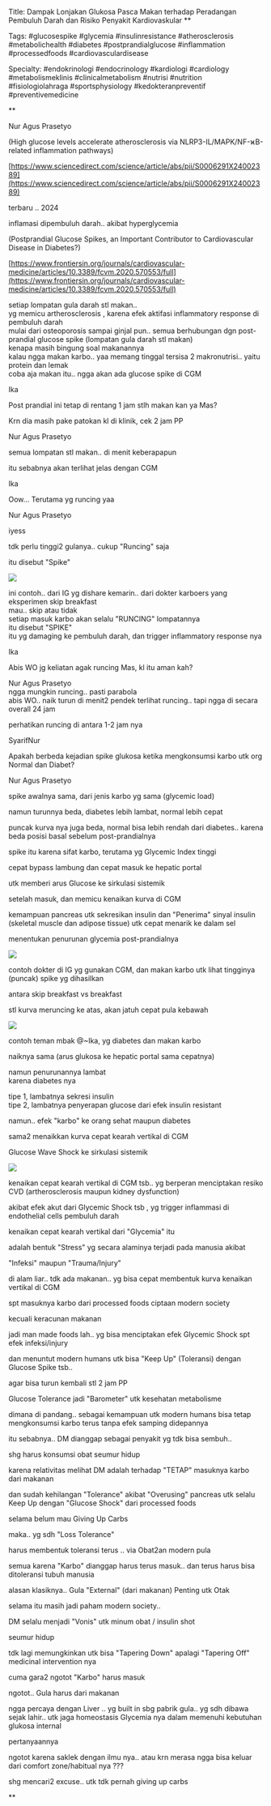 Title: Dampak Lonjakan Glukosa Pasca Makan terhadap Peradangan Pembuluh Darah dan Risiko Penyakit Kardiovaskular
**



Tags: #glucosespike #glycemia #insulinresistance #atherosclerosis #metabolichealth #diabetes #postprandialglucose #inflammation #processedfoods #cardiovasculardisease

Specialty: #endokrinologi #endocrinology #kardiologi #cardiology #metabolismeklinis #clinicalmetabolism #nutrisi #nutrition #fisiologiolahraga #sportsphysiology #kedokteranpreventif #preventivemedicine

  
**


Nur Agus Prasetyo

(High glucose levels accelerate atherosclerosis via NLRP3-IL/MAPK/NF-ϰB-related inflammation pathways)

[https://www.sciencedirect.com/science/article/abs/pii/S0006291X24002389](https://www.sciencedirect.com/science/article/abs/pii/S0006291X24002389)

terbaru .. 2024

inflamasi dipembuluh darah.. akibat hyperglycemia

(Postprandial Glucose Spikes, an Important Contributor to Cardiovascular Disease in Diabetes?)

[https://www.frontiersin.org/journals/cardiovascular-medicine/articles/10.3389/fcvm.2020.570553/full](https://www.frontiersin.org/journals/cardiovascular-medicine/articles/10.3389/fcvm.2020.570553/full)

setiap lompatan gula darah stl makan..  
yg memicu artherosclerosis , karena efek aktifasi inflammatory response di pembuluh darah  
mulai dari osteoporosis sampai ginjal pun.. semua berhubungan dgn post-prandial glucose spike (lompatan gula darah stl makan)  
kenapa masih bingung soal makanannya  
kalau ngga makan karbo.. yaa memang tinggal tersisa 2 makronutrisi.. yaitu protein dan lemak  
coba aja makan itu.. ngga akan ada glucose spike di CGM

  

Ika

Post prandial ini tetap di rentang 1 jam stlh makan kan ya Mas? 

Krn dia masih pake patokan kl di klinik, cek 2 jam PP

  

Nur Agus Prasetyo

semua lompatan stl makan.. di menit keberapapun

itu sebabnya akan terlihat jelas dengan CGM

  

Ika

Oow... Terutama yg runcing yaa

  

Nur Agus Prasetyo

iyess

tdk perlu tinggi2 gulanya.. cukup "Runcing" saja

itu disebut "Spike"

![](https://lh7-rt.googleusercontent.com/docsz/AD_4nXfwE4cxPJfsvkbl5J5ZROVPXt5_V_JJV7OZ7ZLOb5Zp3xRbL1k-VrGg9m3pAk8dNMiQcpsDLxSIGKmTPkIs23Mab4WnWhudEyPN17yujgTUjNm1O8mqAwjyUbnyZrU8cuXYjAksbw?key=OhM1zQh0TlEIGQyPKUljsA)

ini contoh.. dari IG yg dishare kemarin.. dari dokter karboers yang eksperimen skip breakfast  
mau.. skip atau tidak  
setiap masuk karbo akan selalu "RUNCING" lompatannya  
itu disebut "SPIKE"  
itu yg damaging ke pembuluh darah, dan trigger inflammatory response nya

  

Ika

Abis WO jg keliatan agak runcing Mas, kl itu aman kah?

  

Nur Agus Prasetyo  
ngga mungkin runcing.. pasti parabola  
abis WO.. naik turun di menit2 pendek terlihat runcing.. tapi ngga di secara overall 24 jam

perhatikan runcing di antara 1-2 jam nya

  

SyarifNur

Apakah berbeda kejadian spike glukosa ketika mengkonsumsi karbo utk org Normal dan Diabet?

  

Nur Agus Prasetyo

spike awalnya sama, dari jenis karbo yg sama (glycemic load)

namun turunnya beda, diabetes lebih lambat, normal lebih cepat

puncak kurva nya juga beda, normal bisa lebih rendah dari diabetes.. karena beda posisi basal sebelum post-prandialnya

spike itu karena sifat karbo, terutama yg Glycemic Index tinggi

cepat bypass lambung dan cepat masuk ke hepatic portal

utk memberi arus Glucose ke sirkulasi sistemik

setelah masuk, dan memicu kenaikan kurva di CGM

kemampuan pancreas utk sekresikan insulin dan "Penerima" sinyal insulin (skeletal muscle dan adipose tissue) utk cepat menarik ke dalam sel

menentukan penurunan glycemia post-prandialnya

![](https://lh7-rt.googleusercontent.com/docsz/AD_4nXch97rNipR8lnkzP0qJsNVbXx4S738rgRt9hFRIuTDMaCI2X0Zii6YkDiSIiL_fenFiowbSW4MHsPJMpw7wfBMOpYP4bXQkkQ_aKIj0olp-cvGTl4a72APi7geKG72RKshSiV4Dmw?key=OhM1zQh0TlEIGQyPKUljsA)

contoh dokter di IG yg gunakan CGM, dan makan karbo utk lihat tingginya (puncak) spike yg dihasilkan

antara skip breakfast vs breakfast

stl kurva meruncing ke atas, akan jatuh cepat pula kebawah

![](https://lh7-rt.googleusercontent.com/docsz/AD_4nXfoG8fuPIowVUJhv1vBeBs-p_FGqa1HTYNrw8mQI2bZZ6nh7w3GM54-_xwUhDvgpA9E25Ka-IfzgT19zgqLxgzK0l6gzFy9BfUyK1C32EPrq64i8D99ARypPv0p5EjMC2_NttNrlg?key=OhM1zQh0TlEIGQyPKUljsA)

contoh teman mbak @⁨~Ika⁩, yg diabetes dan makan karbo

naiknya sama (arus glukosa ke hepatic portal sama cepatnya)

namun penurunannya lambat  
karena diabetes nya

tipe 1, lambatnya sekresi insulin  
tipe 2, lambatnya penyerapan glucose dari efek insulin resistant

namun.. efek "karbo" ke orang sehat maupun diabetes

sama2 menaikkan kurva cepat kearah vertikal di CGM

Glucose Wave Shock ke sirkulasi sistemik

![](https://lh7-rt.googleusercontent.com/docsz/AD_4nXdbPRVV7D1_jSmiSlkWhniwCp2MwXeMiuWjZgu4zhGBozNzUhyDpsT8bosG98MxuA3iKgmoUxr-ZW29XJYr6vc1tppnPcKShUv3dUQx6VgawaJFHru8YoOdxJk5XFIiA8nhZtOAhw?key=OhM1zQh0TlEIGQyPKUljsA)

kenaikan cepat kearah vertikal di CGM tsb.. yg berperan menciptakan resiko CVD (artherosclerosis maupun kidney dysfunction)

akibat efek akut dari Glycemic Shock tsb , yg trigger inflammasi di endothelial cells pembuluh darah

kenaikan cepat kearah vertikal dari "Glycemia" itu

adalah bentuk "Stress" yg secara alaminya terjadi pada manusia akibat

"Infeksi" maupun "Trauma/Injury"

di alam liar.. tdk ada makanan.. yg bisa cepat membentuk kurva kenaikan vertikal di CGM

spt masuknya karbo dari processed foods ciptaan modern society

kecuali keracunan makanan

jadi man made foods lah.. yg bisa menciptakan efek Glycemic Shock spt efek infeksi/injury

dan menuntut modern humans utk bisa "Keep Up" (Toleransi) dengan Glucose Spike tsb..

agar bisa turun kembali stl 2 jam PP

Glucose Tolerance jadi "Barometer" utk kesehatan metabolisme

dimana di pandang.. sebagai kemampuan utk modern humans bisa tetap mengkonsumsi karbo terus tanpa efek samping didepannya

itu sebabnya.. DM dianggap sebagai penyakit yg tdk bisa sembuh..

shg harus konsumsi obat seumur hidup

karena relativitas melihat DM adalah terhadap "TETAP" masuknya karbo dari makanan

dan sudah kehilangan "Tolerance" akibat "Overusing" pancreas utk selalu Keep Up dengan "Glucose Shock" dari processed foods

selama belum mau Giving Up Carbs

maka.. yg sdh "Loss Tolerance"

harus membentuk toleransi terus .. via Obat2an modern pula

semua karena "Karbo" dianggap harus terus masuk.. dan terus harus bisa ditoleransi tubuh manusia

alasan klasiknya.. Gula "External" (dari makanan) Penting utk Otak

selama itu masih jadi paham modern society..

DM selalu menjadi "Vonis" utk minum obat / insulin shot

seumur hidup

tdk lagi memungkinkan utk bisa "Tapering Down" apalagi "Tapering Off" medicinal intervention nya

cuma gara2 ngotot "Karbo" harus masuk

ngotot.. Gula harus dari makanan

ngga percaya dengan Liver .. yg built in sbg pabrik gula.. yg sdh dibawa sejak lahir.. utk jaga homeostasis Glycemia nya dalam memenuhi kebutuhan glukosa internal

pertanyaannya

ngotot karena saklek dengan ilmu nya.. atau krn merasa ngga bisa keluar dari comfort zone/habitual nya ???

shg mencari2 excuse.. utk tdk pernah giving up carbs

**